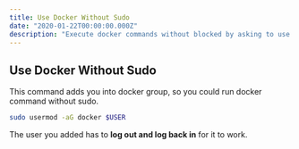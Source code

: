 ```yaml
---
title: Use Docker Without Sudo
date: "2020-01-22T00:00:00.000Z"
description: "Execute docker commands without blocked by asking to use sudo"
---
```


## Use Docker Without Sudo

This command adds you into docker group, so you could run docker command without sudo.
```sh
sudo usermod -aG docker $USER
```
The user you added has to **log out and log back in** for it to work.
